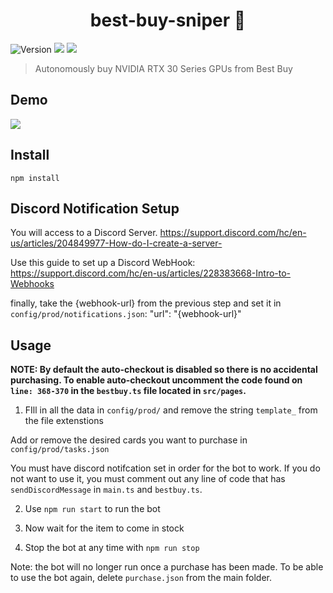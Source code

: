 <h1 align="center">best-buy-sniper 🎯</h1>
<p>
  <img alt="Version" src="https://img.shields.io/badge/version-0.1.0-blue.svg?cacheSeconds=2592000" />
  <img src="https://img.shields.io/badge/npm-%3E%3D5.5.0-blue.svg" />
  <img src="https://img.shields.io/badge/node-%3E%3D9.3.0-blue.svg" />
</p>

> Autonomously buy NVIDIA RTX 30 Series GPUs from Best Buy

## Demo
![](bestbuysniperdemo.gif)

## Install
`npm install`

## Discord Notification Setup
You will access to a Discord Server. https://support.discord.com/hc/en-us/articles/204849977-How-do-I-create-a-server-

Use this guide to set up a Discord WebHook: https://support.discord.com/hc/en-us/articles/228383668-Intro-to-Webhooks

finally, take the {webhook-url} from the previous step and set it in `config/prod/notifications.json`:
"url": "{webhook-url}"

## Usage
<b>NOTE: By default the auto-checkout is disabled so there is no accidental purchasing. To enable auto-checkout uncomment the code found on `line: 368-370` in the `bestbuy.ts` file located in `src/pages`.</b>

1. FIll in all the data in `config/prod/` and remove the string `template_` from the file extenstions
  
Add or remove the desired cards you want to purchase in `config/prod/tasks.json`

You must have discord notifcation set in order for the bot to work. If you do not want to use it, you must comment out any line of code that has `sendDiscordMessage` in `main.ts` and `bestbuy.ts`.

2. Use `npm run start` to run the bot

3. Now wait for the item to come in stock

4. Stop the bot at any time with `npm run stop`

Note: the bot will no longer run once a purchase has been made. To be able to use the bot again, delete `purchase.json` from the main folder.
